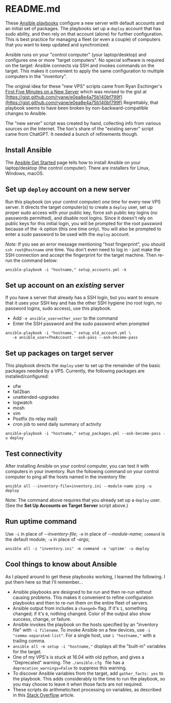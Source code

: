 # README.md

These [Ansible playbooks](https://www.ansible.com/resources/get-started)
configure a new server with default accounts and an initial set of packages.
The playbooks set up a `deploy` account that has sudo ability, and then rely on that account (alone) for further configuration.
This is best practice for managing a fleet (or even a couple) of computers that you want to keep updated and synchronized.

Ansible runs on your "control computer" (your laptop/desktop) and configures one or more "target computers".
No special software is required on the target:
Ansible connects via SSH and invokes commands on the target. 
This makes it convenient to apply the same configuration to multiple computers in the "inventory".

The original idea for these "new VPS" scripts came from Ryan Eschinger's [First Five Minutes on a New Server](https://ryaneschinger.com/blog/securing-a-server-with-ansible/) which was revised to the gist at [https://gist.github.com/ryane/e0ea8e4a75b140bf799f](https://gist.github.com/ryane/e0ea8e4a75b140bf799f) 
Regrettably, that playbook seems to have been broken by non-backward-compatible changes to Ansible.

The "new server" script was created by hand, collecting info from various sources on the Internet.
The lion's share of the "existing server" script came from ChatGPT. It needed a bunch of refinements though.

## Install Ansible

The [Ansible Get Started](https://www.ansible.com/resources/get-started) page
tells how to install Ansible on your laptop/desktop (the control computer).
There are installers for Linux, Windows, macOS.

## Set up `deploy` account on a new server

Run this playbook (on your control computer) *one time* for every new VPS server. 
It directs the target computer(s) to create a `deploy` user, 
set up proper sudo access with your public key, 
force ssh public key logins (no passwords permitted),
and disable root logins. 
Since it doesn't rely on public keys for this initial login,
you will be prompted for the root password
because of the -k option (this one time only). 
You will also be prompted to enter a *sudo* password
to be used with the `deploy` account.

*Note:* If you see an error message mentioning "host fingerprint", you should `ssh root@hostname` one time. 
You don't even need to log in - just make the SSH connection and accept the fingerprint for the target machine. 
Then re-run the command below:

```
ansible-playbook -i "hostname," setup_accounts.yml -k
```

## Set up account on an _existing_ server

If you have a server that already has a SSH login, but you want to ensure that it uses your SSH key and has the other SSH hygiene (no root login, no password logins, sudo access), use this playbook. 
 
- Add `-e ansible_user=other_user` to the command
- Enter the SSH password and the sudo password when prompted

```
ansible-playbook -i "hostname," setup_old_account.yml \
   -e ansible_user=TheAccount --ask-pass --ask-become-pass

```

## Set up packages on target server

This playbook directs the `deploy` user to set up the remainder of the basic packages needed by a VPS.
Currently, the following packages are installed/configured:

* ufw
* fail2ban
* unattended-upgrades
* logwatch
* mosh
* vim
* Postfix (to relay mail)
* cron job to send daily summary of activity

```
ansible-playbook -i "hostname," setup_packages.yml --ask-become-pass -u deploy
```

## Test connectivity

After installing Ansible on your control computer, you can test it with computers in your inventory.
Run the following command on your control computer to ping all the hosts named in the inventory file:

```
ansible all --inventory-file=inventory.ini --module-name ping -u deploy

```
Note: The command above requires that you already set up a `deploy` user. (See the **Set Up Accounts on Target Server** script above.)

## Run uptime command

Use `-i` in place of *--inventory-file*; `-m` in place of *--module-name*;  `command` is the default module; `-a` in place of *-args*;

```
ansible all -i "inventory.ini" -m command -a 'uptime' -u deploy

```

## Cool things to know about Ansible

As I played around to get these playbooks working, I learned the following. I put them here so that I'll remember...

* Ansible playbooks are designed to be run and then re-run without causing problems. 
This makes it convenient to refine configuration playbooks and then to re-run them on the entire fleet of servers. 
* Ansible output from includes a `changed=` flag. If it's `1`, something changed; if it's `0`, nothing changed.
Color of the output also show success, change, or failure.
* Ansible invokes the playbook on the hosts specified by an  "inventory file" with `-i filename`. 
To invoke Ansible on a few devices, use `-i "comma-separated-list"`. 
For a single host, use `i "hostname,"` with a trailing comma.
* `ansible all -m setup -i "hostname,"` displays all the "built-in" variables for the target.
* One of my VPS's is stuck at 16.04 with old python, and gives a "Deprecated" warning. 
The `./ansible.cfg ` file has a `deprecation_warnings=False` to suppress this warning.
* To discover Ansible variables from the target, add `gather_facts: yes` to the playbook.
This adds considerably to the time to run the playbook, so you may choose to leave it when those facts are not required.
* These scripts do arithmetic/text processing on variables, as described in this
[Stack Overflow](https://stackoverflow.com/questions/33505521/how-to-use-arithmetic-when-setting-a-variable-value-in-ansible) article.

